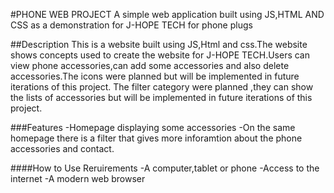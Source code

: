 #PHONE WEB PROJECT
A simple web application built using JS,HTML AND CSS as a demonstration for J-HOPE TECH for phone plugs

##Description
This is a website built using JS,Html and css.The website shows concepts used to create the website for J-HOPE TECH.Users can view phone accessories,can add some accessories
and also delete accessories.The icons were planned but will be implemented in future iterations of this project.
The filter category were planned ,they can show the lists of accessories but will be implemented in future iterations of this project.

###Features
-Homepage displaying some accessories
-On the same homepage there is a filter that gives more inforamtion about the phone accessories and contact.

####How to Use
Reruirements
-A computer,tablet or phone 
-Access to the internet
-A modern web browser

